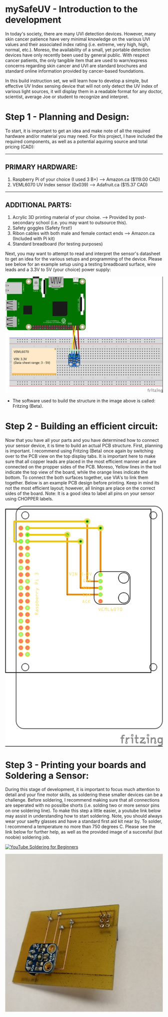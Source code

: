 # mySafeUV - Introduction to the development
In today's society, there are many UVI detection devices. However, many skin cancer patience have very minimal knowledge on the various UVI values and their associated index rating (i.e. extreme, very high, high, normal, etc.). Moreso, the availability of a small, yet portable detection devices have only recently been used by general public. With respect cancer patients, the only tangible item that are used to warn/express concerns regarding skin cancer and UVI are standard brochures and standard online information provided by cancer-based foundations.

In this build instruction set, we will learn how to develop a simple, but effective UV Index sensing device that will not only detect the UV index of various light sources, it will display them in a readable format for any doctor, scientist, average Joe or student to recognize and interpret.


# Step 1 - Planning and Design:

To start, it is important to get an idea and make note of all the required hardware and/or material you may need. For this project, I have included the required components, as well as a potential aquiring source and total pricing (CAD):

-----------------------------------------------------------------------------------
 PRIMARY HARDWARE:
-----------------------------------------------------------------------------------
  1) Raspberry Pi of your choice (I used 3 B+)
        --> Amazon.ca ($119.00 CAD)
  2) VEML6070 UV Index sensor (0x039) 
        --> Adafruit.ca ($15.37 CAD)
-----------------------------------------------------------------------------------
 ADDITIONAL PARTS:
-----------------------------------------------------------------------------------
  1) Acrylic 3D printing material of your choise.
        --> Provided by post-secondary school (i.e. you may want to outsource this).
  2) Safety goggles (Safety first!)
  3) Ribon cables with both male and female contact ends
        --> Amazon.ca (Included with Pi kit)
  4) Standard breadboard (for testing purposes)
  
  Next, you may want to attempt to read and interpret the sensor's datasheet to get an idea for the various setups and programming of the device. Please see below for an example setup using a testing breadboard surface, wire leads and a 3.3V to 5V (your choice) power supply:
  
![VEML6070 UV Index Breadboarding Prints](https://github.com/pctn0007/mySafeUV/blob/master/Documentation/mySafeUV_Breadboard_bb.jpg)

* The software used to build the structure in the image above is called: Fritzing (Beta).

# Step 2 - Building an efficient circuit:

Now that you have all your parts and you have determined how to connect your sensor device, it is time to build an actual PCB structure. First, planning is important. I recommend using Fritzing (Beta) once again by switching over to the PCB view on the top display tabs. It is important here to make sure that all copper leads are placed in the most efficient manner and are connected on the propper sides of the PCB. Moreso, Yellow lines in the tool indicate the top view of the board, while the orange lines indicate the bottom. To connect the both surfaces together, use VIA's to link them together. Below is an example PCB design before printing. Keep in mind its not the most efficient layout; however, all linings are place on the correct sides of the board. Note: It is a good idea to label all pins on your sensor using CHOPPER labels.

![PCB Diagram - Fritzing](https://github.com/pctn0007/mySafeUV/blob/master/Documentation/mySafeUV_Breadboard_pcb.jpg)

# Step 3 - Printing your boards and Soldering a Sensor:

During this stage of development, it is important to focus much attention to detail and your fine motor skills, as soldering these smaller devices can be a challenge. Before soldering, I recommend making sure that all connections are seperated with no possilbe shorts (i.e. solding two or more sensor pins on one soldering line). To make this step a little easier, a youtube link below may assist in understanding how to start soldering. Note, you should always wear your saefty glasses and have a standard first aid kit near by. To solder, I recommend a temperature no more than 750 degrees C. Please see the link below for further help, as well as the provided image of a succesful (but noobie) soldering job.

 [![YouTube Soldering for Beginners](https://img.youtube.com/vi/YOUTUBE_VIDEO_ID_HERE/0.jpg)](https://www.youtube.com/watch?v=oqV2xU1fee8)


![mySafeUV PCB](https://github.com/pctn0007/mySafeUV/blob/master/Documentation/20181120_124350_HDR.jpg)



